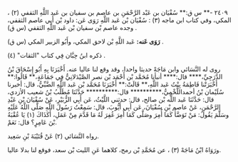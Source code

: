 ٢٤٠٩ -** س ق:** سُفْيَان بن عَبْد الرَّحْمَنِ بن عاصم بن سفيان بن عَبد اللَّهِ الثقفي (٢) ، المكي، وفي كتاب ابن ماجه (٣) : سُفْيَان بْن عَبد اللَّهِ رَوَى عَن: داود بْن أَبي عاصم الثقفي، وجده عاصم بْن سفيان بْن عَبد اللَّهِ الثقفي (س ق) .

**رَوَى عَنه:** عَبد اللَّهِ بْن لاحق المكي، وأَبُو الزبير المكي (س ق) .

ذكره ابنُ حِبَّان فِي كتاب "الثقات" (٤) .

روى له النَّسَائي وابن مَاجَهْ حديثا واحدا، وقد وقع لنا عاليا عنه. أَخْبَرَنَا بِهِ أَبُو إِسْحَاقَ بْنُ الدَّرَجِيِّ،**** قال:**** أنبأنا مُحَمَّد بْن أَحْمَد بْن نصر الصَّيْدَلانِيُّ فِي جَمَاعَةٍ،** قَالُوا:** أَخْبَرَتْنا فَاطِمَةُ بِنْتُ عَبد اللَّهِ،** قَالَتْ:** أَخْبَرَنَا مُحَمَّد بْن عَبد اللَّهِ الضَّبِّيُّ، قال: أخبرنا سُلَيْمان بْنُ أحمداللَّخْمِيُّ،********** قال:********** حَدَّثَنَا مُطَلِّبُ بْنُ شعيب الأزدي، قال: حَدَّثَنَا عَبد اللَّه بْن صالح، قال: حدثني اللَّيْثُ، عَن أَبِي الزُّبَيْرِ، عَنْ سُفْيَانَ بْنِ عَبْدِ الرَّحْمَنِ، عَنْ عاصم بْنِ سُفْيَانَ، عَن أَبِي أَيُّوبَ، قال: سَمِعْتُ رَسُولَ اللَّهِ صَلَّى اللَّهُ عَلَيْهِ وسَلَّمَ يَقُولُ: مَنْ تَوَضَّأَ كَمَا أُمِرَ وصَلَّى كَمَا أُمِرَ غُفِرَ لَهُ مَا قَدَّمَ مِنْ عَمَلِ، أَكَذَاكَ (١) يَا عُقْبَةُ بْنَ عَامِرٍ؟ قال: نَعَمْ.

رواه النَّسَائي (٢) عَنْ قُتَيْبَةَ بْنِ سَعِيد.

ورَوَاهُ ابْنُ مَاجَهْ (٣) ، عن مُحَمَّدِ بْن رمح، كلاهما عَنِ الليث بْن سعد، فوقع لنا بدلا عاليا.